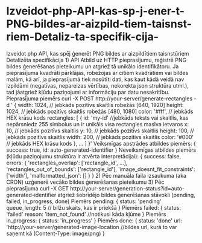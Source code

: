 # Izveidot-php-API-kas-sp-j-ener-t-PNG-bildes-ar-aizpild-tiem-taisnst-riem-Detaliz-ta-specifik-cija-
Izveidot php API, kas spēj ģenerēt PNG bildes ar aizpildītiem taisnstūriem Detalizēta specifikācija  1) API Atbild uz HTTP pieprasījumu, reģistrē PNG bildes ģenerēšanas pieteikumu un atgriež tā unikālo identifikātoru. Ja pieprasījuma kvadrāti pārklājas, robežojas ar citiem kvadrātiem vai bildes malām, kā arī, ja pieprasījumā tiek nosūtīti dati, kas kaut kādā veidā nav izpildāmi (negatīvas, nepareizas vērtības, nekorekta json struktūra utml.), tad jāatgriež kļūdu paziņojumi ar informāciju par datu nesakritību. Pieprasījuma piemērs  curl -X POST http://your-server/generate-rectangles -d ' {     width: 1024, // jebkāds pozitīvs skaitlis robežās [640, 1920]     height: 1024, // jebkāds pozitīvs skaitlis robežās [480, 1080]     color: '#fff', // jebkāds HEX krāsu kods     rectangles: [         {              id: 'my-id' //jebkāds teksts vai skaitlis, kas nepārsniedz 255 simbolus un ir unikāls visa rectangles masīva ietvaros             x: 10, // jebkāds pozitīvs skaitlis             y: 10, // jebkāds pozitīvs skaitlis             height: 100, // jebkāds pozitīvs skaitlis             width: 200, // jebkāds pozitīvs skaitlis             color: '#000' // jebkāds HEX krāsu kods         },         ...     ] }'  Veiksmīgas apstrādes atbildes piemērs: {     success: true,     id: auto-generated-identifier } Neveiksmīgas atbildes piemērs (kļūdu paziņojumu struktūra ir atvērta interpretācijai): {     success: false,     errors: {         'rectangles_overlap': ['rectangle_id', ...],         'rectangles_out_of_bounds': ['rectangle_id'],         'image_doesnt_fit_constraints': ['width'],         'malformatted_json': []     } }  2) Pēc manuāla faila izsaukuma (aka CRON) uzģenerē vecāko bildes ģenerēšanas pieteikumu 3) Pēc pieprasījuma curl -X GET http://your-server/generation-status?id=auto-generated-identifier atgriež šobrīdējo bildes ģenerēšanas stāvokli (pending, failed, in_progress, done) Piemērs pending:  {     status: 'pending'     queue_length: 5 // bilžu skaits, kas ir priekšā } Piemērs failed:   {     status: 'failed'     reason: 'item_not_found' //notikusi kāda kļūme } Piemērs in_progress:   {     status: 'in_progress' } Piemērs done:   {     status: 'done'     url: 'http://your-server/generated-image-location //bildes url, kurā to var saņemt kā (Content-Type: image/png) }
